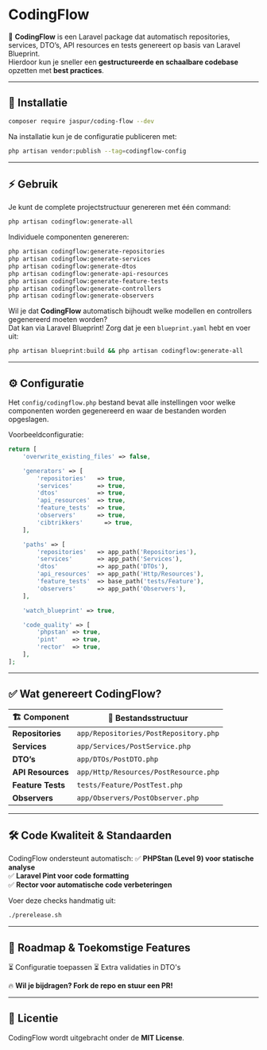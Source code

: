 # CodingFlow

🚀 **CodingFlow** is een Laravel package dat automatisch repositories, services, DTO’s, API resources en tests genereert op basis van Laravel Blueprint.  
Hierdoor kun je sneller een **gestructureerde en schaalbare codebase** opzetten met **best practices**.  

---

## 📌 **Installatie**

```sh
composer require jaspur/coding-flow --dev
```

Na installatie kun je de configuratie publiceren met:

```sh
php artisan vendor:publish --tag=codingflow-config
```

---

## ⚡ **Gebruik**

Je kunt de complete projectstructuur genereren met één command:  

```sh
php artisan codingflow:generate-all
```

Individuele componenten genereren:

```sh
php artisan codingflow:generate-repositories
php artisan codingflow:generate-services
php artisan codingflow:generate-dtos
php artisan codingflow:generate-api-resources
php artisan codingflow:generate-feature-tests
php artisan codingflow:generate-controllers
php artisan codingflow:generate-observers
```

Wil je dat **CodingFlow** automatisch bijhoudt welke modellen en controllers gegenereerd moeten worden?  
Dat kan via Laravel Blueprint! Zorg dat je een `blueprint.yaml` hebt en voer uit:  

```sh
php artisan blueprint:build && php artisan codingflow:generate-all
```

---

## ⚙ **Configuratie**

Het `config/codingflow.php` bestand bevat alle instellingen voor welke componenten worden gegenereerd en waar de bestanden worden opgeslagen.  

Voorbeeldconfiguratie:

```php
return [
    'overwrite_existing_files' => false,

    'generators' => [
        'repositories'   => true,
        'services'       => true,
        'dtos'           => true,
        'api_resources'  => true,
        'feature_tests'  => true,
        'observers'      => true,
        'cibtrikkers'      => true,
    ],

    'paths' => [
        'repositories'   => app_path('Repositories'),
        'services'       => app_path('Services'),
        'dtos'           => app_path('DTOs'),
        'api_resources'  => app_path('Http/Resources'),
        'feature_tests'  => base_path('tests/Feature'),
        'observers'      => app_path('Observers'),
    ],

    'watch_blueprint' => true,

    'code_quality' => [
        'phpstan' => true,
        'pint'    => true,
        'rector'  => true,
    ],
];
```

---

## ✅ **Wat genereert CodingFlow?**

| 🏗 **Component**   | 📄 **Bestandsstructuur** |
|------------------|------------------|
| **Repositories** | `app/Repositories/PostRepository.php` |
| **Services** | `app/Services/PostService.php` |
| **DTO’s** | `app/DTOs/PostDTO.php` |
| **API Resources** | `app/Http/Resources/PostResource.php` |
| **Feature Tests** | `tests/Feature/PostTest.php` |
| **Observers** | `app/Observers/PostObserver.php` |

---

## 🛠 **Code Kwaliteit & Standaarden**
CodingFlow ondersteunt automatisch:
✅ **PHPStan (Level 9) voor statische analyse**  
✅ **Laravel Pint voor code formatting**  
✅ **Rector voor automatische code verbeteringen**  

Voer deze checks handmatig uit:

```sh
./prerelease.sh
```

---

## 🎯 **Roadmap & Toekomstige Features**
⏳ Configuratie toepassen
⏳ Extra validaties in DTO's  

🔥 **Wil je bijdragen? Fork de repo en stuur een PR!**  

---

## 📜 **Licentie**
CodingFlow wordt uitgebracht onder de **MIT License**.  
